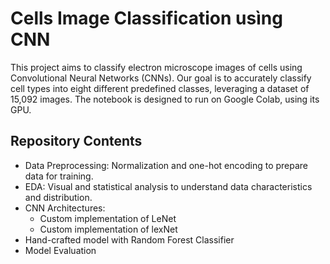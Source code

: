 # Cells Image Classification usìng CNN
This project aims to classify electron microscope images of cells using Convolutional Neural Networks (CNNs). Our goal is to accurately classify cell types into eight different predefined classes, leveraging a dataset of 15,092 images. The notebook is designed to run on Google Colab, using its GPU.

## Repository Contents
- Data Preprocessing: Normalization and one-hot encoding to prepare data for training.
- EDA: Visual and statistical analysis to understand data characteristics and distribution.
- CNN Architectures:
  - Custom implementation of LeNet
  - Custom implementation of lexNet
- Hand-crafted model with Random Forest Classifier
- Model Evaluation
